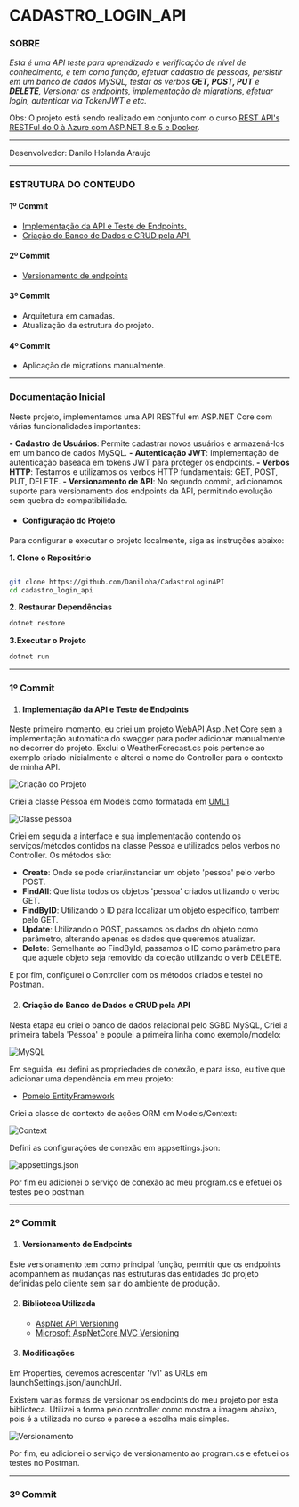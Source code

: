 # CADASTRO_LOGIN_API

### SOBRE

*Esta é uma API teste para aprendizado e verificação de nível de conhecimento, e tem como função, efetuar cadastro de pessoas, persistir em um banco de dados MySQL, testar os verbos **GET, POST, PUT** e **DELETE**, Versionar os endpoints, implementação de migrations, efetuar login, autenticar via TokenJWT e etc.*

Obs: O projeto está sendo realizado em conjunto com o curso [REST API&#39;s RESTFul do 0 à Azure com ASP.NET 8 e 5 e Docker](https://www.udemy.com/course/restful-apis-do-0-a-nuvem-com-aspnet-core-e-docker/?couponCode=ST4MT73124).

---

Desenvolvedor: Danilo Holanda Araujo

---

### ESTRUTURA DO CONTEUDO

#### 1º Commit

* [Implementação da API e Teste de Endpoints.](#seção-1---implementação-da-api-e-teste-de-endpoints)
* [Criação do Banco de Dados e CRUD pela API.](#seção-2---criação-do-banco-de-dados-e-crud-pela-api)

#### 2º Commit

* [Versionamento de endpoints](#seção-1---versionamento-de-endpoints)

#### 3º Commit

* Arquitetura em camadas.
* Atualização da estrutura do projeto.

#### 4º Commit

* Aplicação de migrations manualmente.

---

### Documentação Inicial

Neste projeto, implementamos uma API RESTful em ASP.NET Core com várias funcionalidades importantes:

**-** ****Cadastro de Usuários****: Permite cadastrar novos usuários e armazená-los em um banco de dados MySQL.
**-** ****Autenticação JWT****: Implementação de autenticação baseada em tokens JWT para proteger os endpoints.
**-** ****Verbos HTTP****: Testamos e utilizamos os verbos HTTP fundamentais: GET, POST, PUT, DELETE.
**-** ****Versionamento de API****: No segundo commit, adicionamos suporte para versionamento dos endpoints da API, permitindo evolução sem quebra de compatibilidade.

* #### Configuração do Projeto

Para configurar e executar o projeto localmente, siga as instruções abaixo:

**1. Clone o Repositório**

``````bash

git clone https://github.com/Daniloha/CadastroLoginAPI
cd cadastro_login_api
``````

**2.  Restaurar Dependências**

```bash
dotnet restore
```

**3.Executar o Projeto**

```bash
dotnet run
```

---

### 1º Commit

1. #### Implementação da API e Teste de Endpoints

Neste primeiro momento, eu criei um projeto WebAPI Asp .Net Core sem a implementação automática do swagger para poder adicionar manualmente no decorrer do projeto. Exclui o WeatherForecast.cs pois pertence ao exemplo criado inicialmente e alterei o nome do Controller para o contexto de minha API.

![Criação do Projeto](img/Img01.jpg)

Criei a classe Pessoa em Models como formatada em [UML1](Models/pessoa.uxf).

![Classe pessoa](img/Img03.jpg)

Criei em seguida a interface e sua implementação contendo os serviços/métodos contidos na classe Pessoa e utilizados pelos verbos no Controller. Os métodos são:

* **Create**: Onde se pode criar/instanciar um objeto 'pessoa' pelo verbo POST.
* **FindAll**: Que lista todos os objetos 'pessoa' criados utilizando o verbo GET.
* **FindByID**: Utilizando o ID para localizar um objeto específico, também pelo GET.
* **Update**: Utilizando o POST, passamos os dados do objeto como parâmetro, alterando apenas os dados que queremos atualizar.
* **Delete**: Semelhante ao FindById, passamos o ID como parâmetro para que aquele objeto seja removido da coleção utilizando o verb DELETE.

E por fim, configurei o Controller com os métodos criados e testei no Postman.

2. #### Criação do Banco de Dados e CRUD pela API

Nesta etapa eu criei o banco de dados relacional pelo SGBD MySQL, Criei a primeira tabela 'Pessoa' e populei a primeira linha como exemplo/modelo:

![MySQL](img/Img04.jpg)

Em seguida, eu defini as propriedades de conexão, e para isso, eu tive que adicionar uma dependência em meu projeto:

* [Pomelo EntityFramework](http://github.com/PomeloFoundation/Pomelo.EntityFrameworkCore.MySql)

Criei a classe de contexto de ações ORM em Models/Context:

![Context](img/Img05.jpg)

Defini as configurações de conexão em appsettings.json:

![appsettings.json](img/Img06.jpg)

Por fim eu adicionei o serviço de conexão ao meu program.cs e efetuei os testes pelo postman.

---

### 2º Commit

1. #### Versionamento de Endpoints

Este versionamento tem como principal função, permitir que os endpoints acompanhem as mudanças nas estruturas das entidades do projeto definidas pelo cliente sem sair do ambiente de produção.

2. #### Biblioteca Utilizada

   * [AspNet API Versioning](https://github.com/dotnet/aspnet-api-versioning/blob/main/README.md)
   * [Microsoft AspNetCore MVC Versioning](https://www.nuget.org/package/Microsoft.AspNetCore.Mvc.Versioning/)
3. #### Modificações

Em Properties, devemos acrescentar '/v1' as URLs em launchSettings.json/launchUrl.

Existem varias formas de versionar os endpoints do meu projeto por esta biblioteca. Utilizei a forma pelo controller como mostra a imagem abaixo, pois é a utilizada no curso e parece a escolha mais simples.

![Versionamento](img/Img07.jpg)

Por fim, eu adicionei o serviço de versionamento ao program.cs e efetuei os testes no Postman.

---

### 3º Commit
